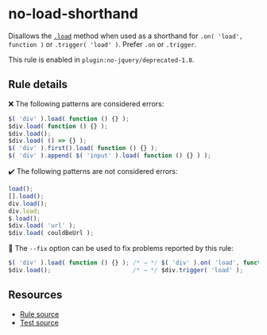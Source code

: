 # no-load-shorthand

Disallows the [`.load`](https://api.jquery.com/load-event/) method when used as a shorthand for `.on( 'load', function )` or `.trigger( 'load' )`. Prefer `.on` or `.trigger`.

This rule is enabled in `plugin:no-jquery/deprecated-1.8`.

## Rule details

❌ The following patterns are considered errors:
```js
$( 'div' ).load( function () {} );
$div.load( function () {} );
$div.load();
$div.load( () => {} );
$( 'div' ).first().load( function () {} );
$( 'div' ).append( $( 'input' ).load( function () {} ) );
```

✔️ The following patterns are not considered errors:
```js
load();
[].load();
div.load();
div.load;
$.load();
$div.load( 'url' );
$div.load( couldBeUrl );
```

🔧 The `--fix` option can be used to fix problems reported by this rule:
```js
$( 'div' ).load( function () {} ); /* → */ $( 'div' ).on( 'load', function () {} );
$div.load();                       /* → */ $div.trigger( 'load' );
```

## Resources

* [Rule source](/src/rules/no-load-shorthand.js)
* [Test source](/src/tests/no-load-shorthand.js)

